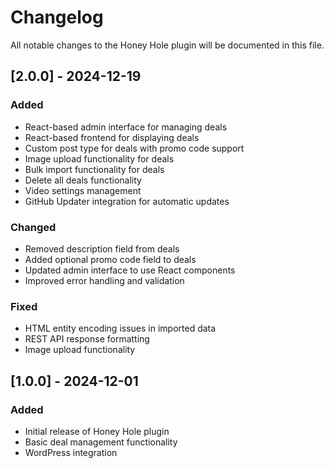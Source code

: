 # Changelog

All notable changes to the Honey Hole plugin will be documented in this file.

## [2.0.0] - 2024-12-19

### Added
- React-based admin interface for managing deals
- React-based frontend for displaying deals
- Custom post type for deals with promo code support
- Image upload functionality for deals
- Bulk import functionality for deals
- Delete all deals functionality
- Video settings management
- GitHub Updater integration for automatic updates

### Changed
- Removed description field from deals
- Added optional promo code field to deals
- Updated admin interface to use React components
- Improved error handling and validation

### Fixed
- HTML entity encoding issues in imported data
- REST API response formatting
- Image upload functionality

## [1.0.0] - 2024-12-01

### Added
- Initial release of Honey Hole plugin
- Basic deal management functionality
- WordPress integration 